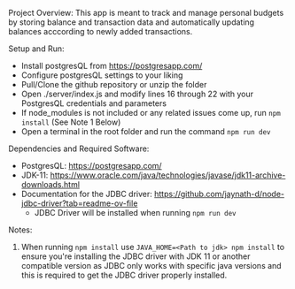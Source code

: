 Project Overview: This app is meant to track and manage personal budgets by storing balance and transaction data and automatically updating balances acccording to newly added transactions.

Setup and Run:
- Install postgresQL from https://postgresapp.com/ 
- Configure postgresQL settings to your liking
- Pull/Clone the github repository or unzip the folder
- Open ./server/index.js and modify lines 16 through 22 with your PostgresQL credentials and parameters
- If node_modules is not included or any related issues come up, run ```npm install``` (See Note 1 Below)
- Open a terminal in the root folder and run the command ```npm run dev```

Dependencies and Required Software:
- PostgresQL: https://postgresapp.com/ 
- JDK-11: https://www.oracle.com/java/technologies/javase/jdk11-archive-downloads.html
- Documentation for the JDBC driver: https://github.com/jaynath-d/node-jdbc-driver?tab=readme-ov-file
    - JDBC Driver will be installed when running ```npm run dev```

Notes:
1. When running ```npm install``` use ```JAVA_HOME=<Path to jdk> npm install``` to ensure you're installing the JDBC driver with JDK 11 or another compatible version as JDBC only works with specific java versions and this is required to get the JDBC driver properly installed.